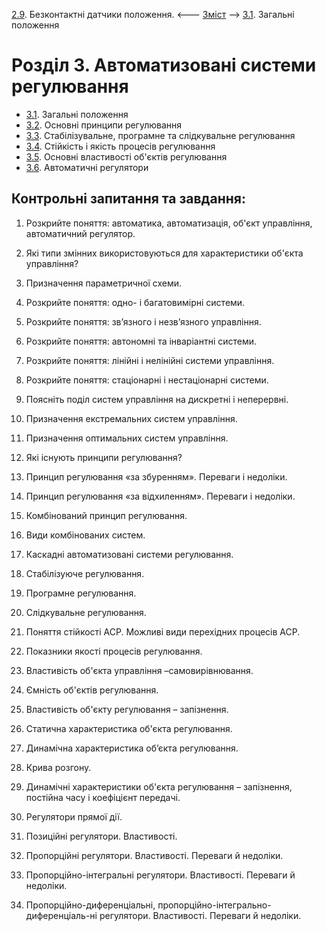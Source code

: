 [2.9](2_9.md). Безконтактні датчики положення.  <--- [Зміст](README.md) --> [3.1](3_1.md). Загальні положення

# Розділ 3. Автоматизовані системи регулювання 

- [3.1](3_1.md). Загальні положення
- [3.2](3_2.md). Основні принципи регулювання
- [3.3](3_3.md). Стабілізувальне, програмне та слідкувальне регулювання
- [3.4](3_4.md). Стійкість і якість процесів регулювання
- [3.5](3_5.md). Основні властивості об'єктів регулювання
- [3.6](3_6.md). Автоматичні регулятори

## Контрольні запитання та завдання:

1.    Розкрийте поняття: автоматика, автоматизація, об'єкт управління, автоматичний регулятор.

2.    Які типи змінних використовуються для характеристики об'єкта управління?

3.    Призначення параметричної схеми.

4.    Розкрийте поняття: одно- і багатовимірні системи.

5.    Розкрийте поняття: зв’язного і незв’язного управління.

6.    Розкрийте поняття: автономні та інваріантні системи.

7.    Розкрийте поняття: лінійні і нелінійні системи управління.

8.    Розкрийте поняття: стаціонарні і нестаціонарні системи.

9.    Поясніть поділ систем управління на дискретні і неперервні.

10.  Призначення екстремальних систем управління.

11.  Призначення оптимальних систем управління.

12.  Які існують принципи регулювання?

13.  Принцип регулювання «за збуренням». Переваги і недоліки.

14.  Принцип регулювання «за відхиленням». Переваги і недоліки.

15.  Комбінований принцип регулювання.

16.  Види комбінованих систем.

17.  Каскадні автоматизовані системи регулювання.

18.  Стабілізуюче регулювання.

19.  Програмне регулювання.

20.  Слідкувальне регулювання.

21.  Поняття стійкості АСР. Можливі види перехідних процесів АСР.

22.  Показники якості процесів регулювання.

23.  Властивість об'єкта управління –самовирівнювання.

24.  Ємність об'єктів регулювання.

25.  Властивість об'єкту регулювання – запізнення.

26.  Статична характеристика об'єкта регулювання.

27.  Динамічна характеристика об’єкта регулювання.

28.  Крива розгону.

29.  Динамічні характеристики об'єкта регулювання – запізнення, постійна часу і коефіцієнт передачі.

30.  Регулятори прямої дії.

31.  Позиційні регулятори. Властивості.

32.  Пропорційні регулятори. Властивості. Переваги й недоліки.

33.  Пропорційно-інтегральні регулятори. Властивості. Переваги й недоліки.

34.  Пропорційно-диференціальні, пропорційно-інтегрально-диференціаль-ні регулятори. Властивості. Переваги й недоліки.
